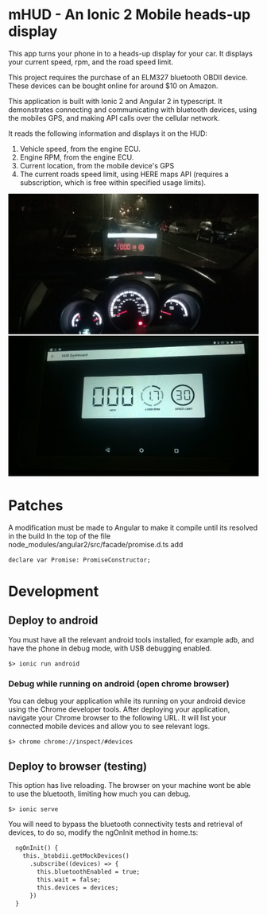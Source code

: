 # mHUD - An Ionic 2 Mobile heads-up display

This app turns your phone in to a heads-up display for your car. It displays
your current speed, rpm, and the road speed limit.

This project requires the purchase of an ELM327 bluetooth OBDII device. These
devices can be bought online for around $10 on Amazon.

This application is built with Ionic 2 and Angular 2 in typescript.
It demonstrates connecting and communicating with bluetooth
devices, using the mobiles GPS, and making API calls over the cellular network.

It reads the following information and displays it on the HUD:

1. Vehicle speed, from the engine ECU.
2. Engine RPM, from the engine ECU.
3. Current location, from the mobile device's GPS
4. The current roads speed limit, using HERE maps API (requires a subscription,
  which is free within specified usage limits).

![Image](./HUDMode.JPG?raw=true)
![Image](./RegularMode.JPG?raw=true)

# Patches
A modification must be made to Angular to make it compile until its resolved in
the build
In the top of the file node_modules/angular2/src/facade/promise.d.ts add
```
declare var Promise: PromiseConstructor;
```
# Development
## Deploy to android
You must have all the relevant android tools installed, for example adb, and
have the phone in debug mode, with USB debugging enabled.
```
$> ionic run android
```

### Debug while running on android (open chrome browser)
You can debug your application while its running on your android device using
the Chrome developer tools. After deploying your application, navigate your
Chrome browser to the following URL. It will list your connected mobile devices
and allow you to see relevant logs.
```
$> chrome chrome://inspect/#devices
```

## Deploy to browser (testing)
This option has live reloading. The browser on your machine wont be able to use
the bluetooth, limiting how much you can debug.
```
$> ionic serve
```

You will need to bypass the bluetooth connectivity tests and retrieval of
devices, to do so, modify the ngOnInit method in home.ts:
```
  ngOnInit() {
    this._btobdii.getMockDevices()
      .subscribe((devices) => {
        this.bluetoothEnabled = true;
        this.wait = false;
        this.devices = devices;
      })
  }
```
